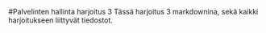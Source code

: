 #Palvelinten hallinta harjoitus 3
Tässä harjoitus 3 markdownina, sekä kaikki harjoitukseen liittyvät tiedostot.
